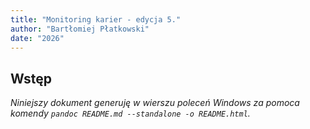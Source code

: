 ```yaml
---
title: "Monitoring karier - edycja 5."
author: "Bartłomiej Płatkowski"
date: "2026"
---
```


## Wstęp

*Niniejszy dokument generuję w wierszu poleceń Windows za pomoca komendy `pandoc README.md --standalone -o README.html`.*
